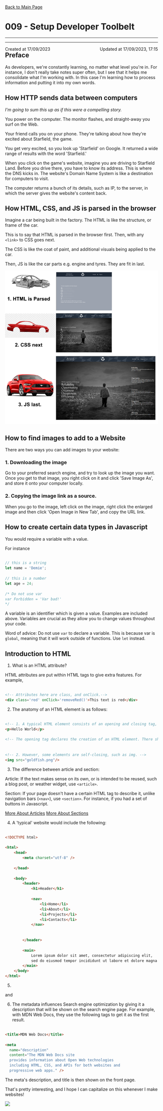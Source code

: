 [Back to Main Page](https://roguestar112.github.io/reading-notes/)

# 009 - Setup Developer Toolbelt
<hr>
<!-- Created and Updated At Timestamps, Manually Updated. created by Demie -->
<div style="position: relative; width: 100%;">
<p style="position: absolute; left: 0;"> Created at 17/09/2023 </p>
<p style="position: absolute; right: 0;"> Updated at 17/09/2023, 17:15 </p>

</div>

<hr>

## Preface

As developers, we're constantly learning, no matter what level you're in. For instance, I don't really take notes super often, but I see that it helps me consolidate what I'm working with. In this case I'm learning how to process information and putting it into my own words. 

## How HTTP sends data between computers

*I'm going to sum this up as if this were a compelling story.*

You power on the computer. The monitor flashes, and straight-away you surf on the Web.

Your friend calls you on your phone. They're talking about how they're excited about Starfield, the game.

You get very excited, so you look up 'Starfield' on Google. It returned a wide range of results with the word 'Starfield.' 

When you click on the game's website, imagine you are driving to Starfield Land. Before you drive there, you have to know its address. This is where the DNS kicks in. The website's Domain Name System is like a destination for computers to visit.

The computer returns a bunch of its details, such as IP, to the server, in which the server gives the website's content back.

## How HTML, CSS, and JS is parsed in the browser

Imagine a car being built in the factory. The HTML is like the structure, or frame of the car.

This is to say that HTML is parsed in the browser first. Then, with any `<link>` to CSS goes next.

The CSS is like the coat of paint, and additional visuals being applied to the car.

Then, JS is like the car parts e.g. engine and tyres. They are fit in last.

![Car analogy](../images/parsingwebsites.png)

## How to find images to add to a Website

There are two ways you can add images to your website:

### 1. Downloading the image
Go to your preferred search engine, and try to look up the image you want. Once you get to that image,
you right click on it and click 'Save Image As', and store it onto your computer locally.

### 2. Copying the image link as a source.
When you go to the image, left click on the image, right click the enlarged image and then click 'Open Image in New Tab', and copy the URL link.

## How to create certain data types in Javascript

You would require a variable with a value.

For instance

```js

// this is a string
let name = 'Demie';

// this is a number
let age = 24;

/* Do not use var
var Forbidden = 'Var bad!'
*/

```

A variable is an identifier which is given a value. Examples are included above.
Variables are crucial as they allow you to change values throughout your code.

Word of advice: Do not use `var` to declare a variable. This is because var is `global`, meaning
that it will work outside of functions. Use `let` instead. 


## Introduction to HTML

1. What is an HTML attribute?

HTML attributes are put within HTML tags to give extra features. For example, 

```html

<!-- Attributes here are class, and onClick.-->
<div class='red' onClick='removeRed()'>This text is red</div>
```

2. The anatomy of an HTML element is as follows:

```html

<!-- 1. A typical HTML element consists of an opening and closing tag, as well as its content inside of those tags. -->
<p>Hello World</p>

<!-- The opening tag declares the creation of an HTML element. There should be a closing tag to declare its boundaries. -->


<!-- 2. However, some elements are self-closing, such as img. -->
<img src="goldfish.png"/>

```

3. The difference between article and section:

Article: If the text makes sense on its own, or is intended to be reused, such a blog post, or weather widget, use `<article>`.

Section: If your page doesn't have a certain HTML tag to describe it, unlike navigation bars (`<nav>`), use `<section>`. For instance,
if you had a set of buttons in Javascript. 

[More About Articles](https://developer.mozilla.org/en-US/docs/Web/HTML/Element/article)
[More About Sections](https://developer.mozilla.org/en-US/docs/Web/HTML/Element/section)

4. A 'typical' website would include the following:

```html

<!DOCTYPE html>

<html>
    <head>
        <meta charset="utf-8" />

    </head>

    <body>
        <header>
            <h1>Header</h1>

            <nav>
                <li>Home</li>
                <li>About</li>
                <li>Projects</li>
                <li>Contacts</li>
            </nav>


        </header>

        <main>
            Lorem ipsum dolor sit amet, consectetur adipiscing elit, 
            sed do eiusmod tempor incididunt ut labore et dolore magna aliqua. Ut enim ad minim veniam
        </main>
    </body>
</html>

```

5. 

and

6. The metadata influences Search engine optimization by giving it a description that will be shown on the search engine page.
For example, with MDN Web Docs, they use the following tags to get it as the first result.

```html

<title>MDN Web Docs</title>

<meta
  name="description"
  content="The MDN Web Docs site
  provides information about Open Web technologies
  including HTML, CSS, and APIs for both websites and
  progressive web apps." />

```

The meta's description, and title is then shown on the front page.

That's pretty interesting, and I hope I can capitalize on this whenever I make websites!

<img src="https://developer.mozilla.org/en-US/docs/Learn/HTML/Introduction_to_HTML/The_head_metadata_in_HTML/mdn-search-result.png" />

